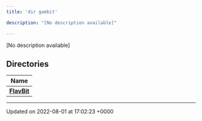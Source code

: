 ```yaml
---
title: 'dir gambit'

description: "[No description available]"

---
```







[No description available]

## Directories

| Name           |
| -------------- |
| **[FlavBit](/documentation/code/files/dir_79b9619463ce09cde16afaa584237f8f/#dir-flavbit)**  |






-------------------------------

Updated on 2022-08-01 at 17:02:23 +0000
